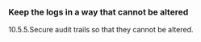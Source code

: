 ### Keep the logs in a way that cannot be altered

10.5.5.Secure audit trails so that they cannot be altered.
